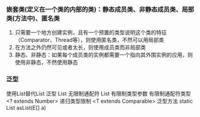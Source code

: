 ### 嵌套类(定义在一个类的内部的类)：静态成员类、非静态成员类、局部类(方法中)、匿名类   
1. 只需要一个地方创建实例，且有一个预置的类型说明这个类的特征（Comparator、Thread等），则使用匿名类，不然可以用局部类
1. 在方法之外仍然可见或者太长，则使用成员类而非局部类
1. 静态、非静态：如果每个成员类的实例都需要一个指向其外围实例的应用，则使用非静态，不然使用静态

### 泛型
使用List<?>替代List
    泛型              List<E>
    无限制通配符       List<?>
    有限制类型参数     <E extends Number> <E super Number>
    有限制通配符类型   <? extends Number>
    递归类型限制       <T extends Comparable<T>>
    泛型方法          static <E> List<E> asList(E[] a)
